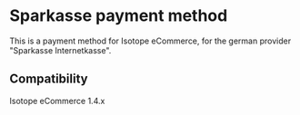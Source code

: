 
Sparkasse payment method
========================

This is a payment method for Isotope eCommerce, for the german provider "Sparkasse Internetkasse".


Compatibility
-------------
Isotope eCommerce 1.4.x